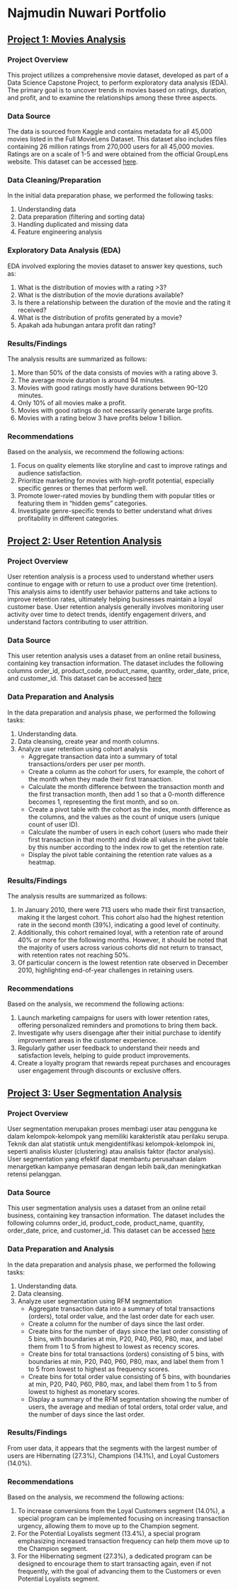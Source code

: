 # **Najmudin Nuwari Portfolio**
## [Project 1: Movies Analysis](https://github.com/Najmudin05/data-analysis-project-python/blob/main/Project_Movie_Analysis.ipynb)

### Project Overview 
This project utilizes a comprehensive movie dataset, developed as part of a Data Science Capstone Project, to perform exploratory data analysis (EDA). The primary goal is to uncover trends in movies based on ratings, duration, and profit, and to examine the relationships among these three aspects.

### Data Source
The data is sourced from Kaggle and contains metadata for all 45,000 movies listed in the Full MovieLens Dataset. This dataset also includes files containing 26 million ratings from 270,000 users for all 45,000 movies. Ratings are on a scale of 1-5 and were obtained from the official GroupLens website. This dataset can be accessed [here](https://www.kaggle.com/datasets/rounakbanik/the-movies-dataset).

### Data Cleaning/Preparation
In the initial data preparation phase, we performed the following tasks:
1. Understanding data
2. Data preparation (filtering and sorting data)
3. Handling duplicated and missing data
4. Feature engineering analysis

### Exploratory Data Analysis (EDA)
EDA involved exploring the movies dataset to answer key questions, such as:
1. What is the distribution of movies with a rating >3?
2. What is the distribution of the movie durations available?
3. Is there a relationship between the duration of the movie and the rating it received?
4. What is the distribution of profits generated by a movie?
5. Apakah ada hubungan antara profit dan rating?

### Results/Findings
The analysis results are summarized as follows:
1. More than 50% of the data consists of movies with a rating above 3.
2. The average movie duration is around 94 minutes.
3. Movies with good ratings mostly have durations between 90–120 minutes.
4. Only 10% of all movies make a profit.
5. Movies with good ratings do not necessarily generate large profits.
6. Movies with a rating below 3 have profits below 1 billion.

### Recommendations
Based on the analysis, we recommend the following actions:
1. Focus on quality elements like storyline and cast to improve ratings and audience satisfaction.
2. Prioritize marketing for movies with high-profit potential, especially specific genres or themes that perform well.
3. Promote lower-rated movies by bundling them with popular titles or featuring them in “hidden gems” categories.
4. Investigate genre-specific trends to better understand what drives profitability in different categories.


## [Project 2: User Retention Analysis](https://github.com/Najmudin05/data-analysis-project-python/blob/main/Project_User_Retention_Cohort.ipynb)

### Project Overview 
User retention analysis is a process used to understand whether users continue to engage with or return to use a product over time (retention). This analysis aims to identify user behavior patterns and take actions to improve retention rates, ultimately helping businesses maintain a loyal customer base. User retention analysis generally involves monitoring user activity over time to detect trends, identify engagement drivers, and understand factors contributing to user attrition.

### Data Source
This user retention analysis uses a dataset from an online retail business, containing key transaction information. The dataset includes the following columns order_id, product_code, product_name, quantity, order_date, price, and customer_id. This dataset can be accessed [here](https://github.com/Najmudin05/data-analysis-project-python/blob/main/Online%20Retail%20Data.csv)

### Data Preparation and Analysis
In the data preparation and analysis phase, we performed the following tasks:
1. Understanding data.
2. Data cleansing, create year and month columns.
3. Analyze user retention using cohort analysis 
	- Aggregate transaction data into a summary of total transactions/orders per user per month.
	- Create a column as the cohort for users, for example, the cohort of the month when they made their first transaction.
	- Calculate the month difference between the transaction month and the first transaction month, then add 1 so that a 0-month difference becomes 1, representing the first month, and so on.
	- Create a pivot table with the cohort as the index, month difference as the columns, and the values as the count of unique users (unique count of user ID).
	- Calculate the number of users in each cohort (users who made their first transaction in that month) and divide all values in the pivot table by this number according to the index row to get the retention rate.
	- Display the pivot table containing the retention rate values as a heatmap.

### Results/Findings
The analysis results are summarized as follows:
1. In January 2010, there were 713 users who made their first transaction, making it the largest cohort. This cohort also had the highest retention rate in the second month (39%), indicating a good level of continuity.
2. Additionally, this cohort remained loyal, with a retention rate of around 40% or more for the following months. However, it should be noted that the majority of users across various cohorts did not return to transact, with retention rates not reaching 50%.
3. Of particular concern is the lowest retention rate observed in December 2010, highlighting end-of-year challenges in retaining users.

### Recommendations
Based on the analysis, we recommend the following actions:
1. Launch marketing campaigns for users with lower retention rates, offering personalized reminders and promotions to bring them back.
2. Investigate why users disengage after their initial purchase to identify improvement areas in the customer experience.
3. Regularly gather user feedback to understand their needs and satisfaction levels, helping to guide product improvements.
4. Create a loyalty program that rewards repeat purchases and encourages user engagement through discounts or exclusive offers.


## [Project 3: User Segmentation Analysis](https://github.com/Najmudin05/data-analysis-project-python/blob/main/Project_User_Segmentation.ipynb)

### Project Overview 
User segmentation merupakan proses membagi user atau pengguna ke dalam kelompok-kelompok yang memiliki karakteristik atau perilaku serupa. Teknik dan alat statistik untuk mengidentifikasi kelompok-kelompok ini, seperti analisis kluster (clustering) atau analisis faktor (factor analysis). User segmentation yang efektif dapat membantu perusahaan dalam menargetkan kampanye pemasaran dengan lebih baik,dan meningkatkan retensi pelanggan.

### Data Source
This user segmentation analysis uses a dataset from an online retail business, containing key transaction information. The dataset includes the following columns order_id, product_code, product_name, quantity, order_date, price, and customer_id. This dataset can be accessed [here](https://github.com/Najmudin05/data-analysis-project-python/blob/main/Online%20Retail%20Data.csv)

### Data Preparation and Analysis
In the data preparation and analysis phase, we performed the following tasks:
1. Understanding data.
2. Data cleansing.
3. Analyze user segmentation using RFM segmentation 
	- Aggregate transaction data into a summary of total transactions (orders), total order value, and the last order date for each user.
	- Create a column for the number of days since the last order.
	- Create bins for the number of days since the last order consisting of 5 bins, with boundaries at min, P20, P40, P60, P80, max, and label them from 1 to 5 from highest to lowest as recency scores.
	- Create bins for total transactions (orders) consisting of 5 bins, with boundaries at min, P20, P40, P60, P80, max, and label them from 1 to 5 from lowest to highest as frequency scores.
	- Create bins for total order value consisting of 5 bins, with boundaries at min, P20, P40, P60, P80, max, and label them from 1 to 5 from lowest to highest as monetary scores.
	- Display a summary of the RFM segmentation showing the number of users, the average and median of total orders, total order value, and the number of days since the last order.

### Results/Findings
From user data, it appears that the segments with the largest number of users are Hibernating (27.3%), Champions (14.1%), and Loyal Customers (14.0%).

### Recommendations
Based on the analysis, we recommend the following actions:
1. To increase conversions from the Loyal Customers segment (14.0%), a special program can be implemented focusing on increasing transaction urgency, allowing them to move up to the Champion segment.
2. For the Potential Loyalists segment (13.4%), a special program emphasizing increased transaction frequency can help them move up to the Champion segment.
3. For the Hibernating segment (27.3%), a dedicated program can be designed to encourage them to start transacting again, even if not frequently, with the goal of advancing them to the Customers or even Potential Loyalists segment.

